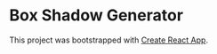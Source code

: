 # Box Shadow Generator

This project was bootstrapped with [Create React App](https://github.com/facebook/create-react-app).
